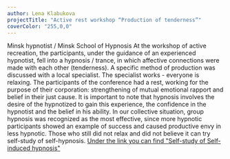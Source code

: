 ```yaml
---
author: Lena Klabukova
projectTitle: "Active rest workshop “Production of tenderness”"
coverColor: "255,0,0"
---
```

 Minsk hypnotist /  Minsk School of Hypnosis
At the workshop of active recreation, the participants, under the guidance of an experienced hypnotist, fell into a hypnosis / trance, in which affective connections were made with each other (tenderness). A specific method of production was discussed with a local specialist. The specialist works - everyone is relaxing. The participants of the conference had a rest, working for the purpose of their corporation: strengthening of mutual emotional rapport and belief in their just cause. It is important to note that hypnosis involves the desire of the hypnotized to gain this experience, the confidence in the hypnotist and the belief in his ability. In our collective situation, group hypnosis was recognized as the most effective, since more hypnotic participants showed an example of success and caused productive envy in less hypnotic. Those who still did not relax and did not believe it can try self-study of self-hypnosis.
[Under the link you can find "Self-study of Self-induced hypnosis"][1]

[1]:	https://drive.google.com/drive/u/0/folders/0B5N7gqb-cJxeV0hXaExqcUVQUlU